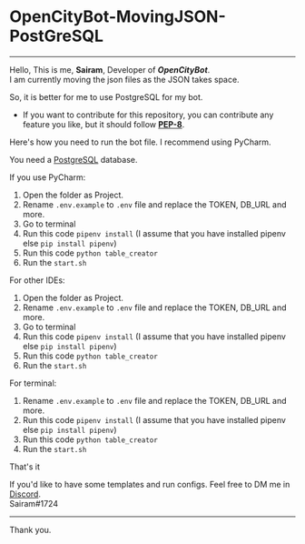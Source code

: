 # OpenCityBot-MovingJSON-PostGreSQL
_____________________________________

Hello, This is me, **Sairam**, Developer of ***OpenCityBot***.   
I am currently moving the json files as the JSON takes space.  

So, it is better for me to use PostgreSQL for my bot.  

* If you want to contribute for this repository, you can contribute any feature you like, but it should follow **[PEP-8](https://www.python.org/dev/peps/pep-0008/)**.  


Here's how you need to run the bot file. I recommend using PyCharm.  

You need a [PostgreSQL](https://postgresql.org) database.  

If you use PyCharm:
  1. Open the folder as Project.  
  2. Rename `.env.example` to `.env` file and replace the TOKEN, DB_URL and more.
  3. Go to terminal
  4. Run this code `pipenv install` (I assume that you have installed pipenv else `pip install pipenv`)
  5. Run this code `python table_creator`
  6. Run the `start.sh`

For other IDEs:
  1. Open the folder as Project.  
  2. Rename `.env.example` to `.env` file and replace the TOKEN, DB_URL and more.
  3. Go to terminal
  4. Run this code `pipenv install` (I assume that you have installed pipenv else `pip install pipenv`)
  5. Run this code `python table_creator`
  6. Run the `start.sh`

For terminal:
  1. Rename `.env.example` to `.env` file and replace the TOKEN, DB_URL and more.
  2. Run this code `pipenv install` (I assume that you have installed pipenv else `pip install pipenv`)
  3. Run this code `python table_creator`
  4. Run the `start.sh`

That's it

If you'd like to have some templates and run configs. Feel free to DM me in [Discord](https://discord.com).  
Sairam#1724
________________________________________________________________
Thank you.
